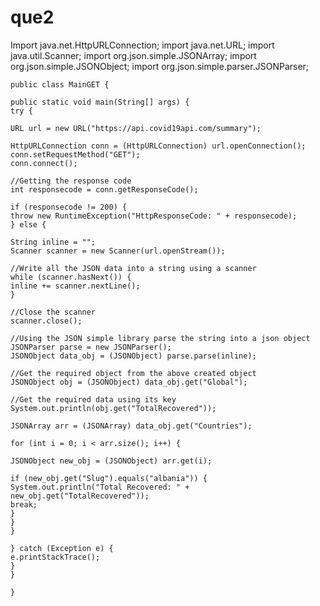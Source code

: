 # que2

Import java.net.HttpURLConnection;
	import java.net.URL;
	import java.util.Scanner;
	import org.json.simple.JSONArray;
	import org.json.simple.JSONObject;
	import org.json.simple.parser.JSONParser;
	
	public class MainGET {
	
	public static void main(String[] args) {
	try {
	
	URL url = new URL("https://api.covid19api.com/summary");
	
	HttpURLConnection conn = (HttpURLConnection) url.openConnection();
	conn.setRequestMethod("GET");
	conn.connect();
	
	//Getting the response code
	int responsecode = conn.getResponseCode();
	
	if (responsecode != 200) {
	throw new RuntimeException("HttpResponseCode: " + responsecode);
	} else {
	
	String inline = "";
	Scanner scanner = new Scanner(url.openStream());
	
	//Write all the JSON data into a string using a scanner
	while (scanner.hasNext()) {
	inline += scanner.nextLine();
	}
	
	//Close the scanner
	scanner.close();
	
	//Using the JSON simple library parse the string into a json object
	JSONParser parse = new JSONParser();
	JSONObject data_obj = (JSONObject) parse.parse(inline);
	
	//Get the required object from the above created object
	JSONObject obj = (JSONObject) data_obj.get("Global");
	
	//Get the required data using its key
	System.out.println(obj.get("TotalRecovered"));
	
	JSONArray arr = (JSONArray) data_obj.get("Countries");
	
	for (int i = 0; i < arr.size(); i++) {
	
	JSONObject new_obj = (JSONObject) arr.get(i);
	
	if (new_obj.get("Slug").equals("albania")) {
	System.out.println("Total Recovered: " + new_obj.get("TotalRecovered"));
	break;
	}
	}
	}
	
	} catch (Exception e) {
	e.printStackTrace();
	}
	}
	
	}

